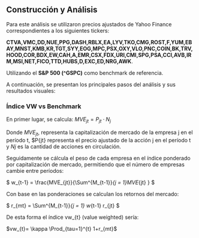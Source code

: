 ## Construcción y Análisis

Para este análisis se utilizaron precios ajustados de Yahoo Finance correspondientes a los siguientes tickers: 

**CTVA,VMC,DD,NUE,PPG,DASH,RBLX,EA,LYV,TKO,CMG,ROST,F,YUM,EBAY,MNST,KMB,KR,TGT,SYY,EOG,MPC,PSX,OXY,VLO,PNC,COIN,BK,TRV,HOOD,COR,BDX,EW,CAH,A,EMR,CSX,FDX,URI,CMI,SPG,PSA,CCI,AVB,IRM,MSI,NET,FICO,TTD,HUBS,D,EXC,ED,NRG,AWK**.

Utilizando el **S&P 500 (^GSPC)** como benchmark de referencia.  

A continuación, se presentan los principales pasos del análisis y sus resultados visuales:

### Índice VW vs Benchmark

En primer lugar, se calcula:
$MVE_{jt} = P_{jt} \cdot N_{j}$

Donde $MVE_{jt}$, representa la capitalización de mercado de la empresa j en el período t, $P{jt} representa el precio ajustado de la acción j en el período t y $N{j}$ es la cantidad de acciones en circulación.

Seguidamente se cálcula el peso de cada empresa en el índice ponderado por capitalización de mercado, permitiendo que el número de empresas cambie entre períodos:
 
$ w_{t-1} = \frac{MVE_{jt}}{\Sum^{M_{t-1}}_{j = 1}MVE_{jt} } $

Con base en las ponderaciones se calculan los retornos del mercado:

$ r_{mt} = \Sum^{M_{t-1}}_{j = 1} w_{t-1} r_{jt} $

De esta forma el índice vw_{t} (value weighted) sería:

$vw_{t}= \kappa \Prod_{tau=1}^{t} 1+r_{mt}$
